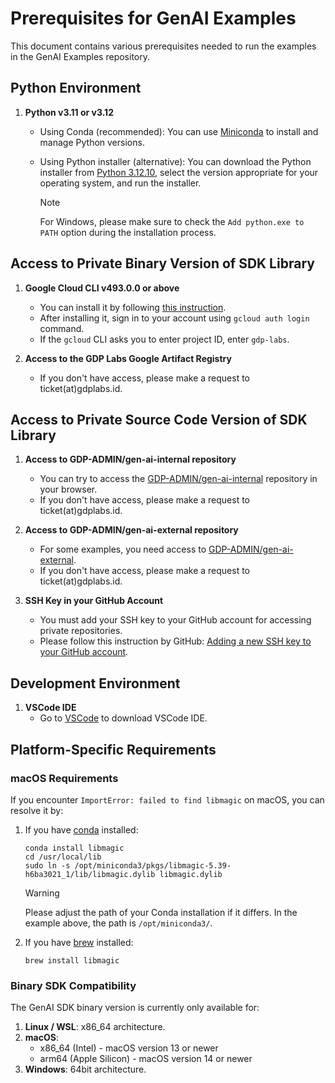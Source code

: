 # Prerequisites for GenAI Examples

This document contains various prerequisites needed to run the examples in the GenAI Examples repository.

## Python Environment

1. **Python v3.11 or v3.12**

   - Using Conda (recommended):
     You can use [Miniconda](https://docs.anaconda.com/miniconda/install) to install and manage Python versions.

   - Using Python installer (alternative):
     You can download the Python installer from [Python 3.12.10](https://www.python.org/downloads/release/python-31210/), select the version appropriate for your operating system, and run the installer.
     
     > [!NOTE]
     > For Windows, please make sure to check the `Add python.exe to PATH` option during the installation process.

## Access to Private Binary Version of SDK Library

1. **Google Cloud CLI v493.0.0 or above**

   - You can install it by following [this instruction](https://cloud.google.com/sdk/docs/install).
   - After installing it, sign in to your account using `gcloud auth login` command.
   - If the `gcloud` CLI asks you to enter project ID, enter `gdp-labs`.

2. **Access to the GDP Labs Google Artifact Registry**
   - If you don't have access, please make a request to ticket(at)gdplabs.id.

## Access to Private Source Code Version of SDK Library

1. **Access to GDP-ADMIN/gen-ai-internal repository**
   - You can try to access the [GDP-ADMIN/gen-ai-internal](https://github.com/GDP-ADMIN/gen-ai-internal) repository in your browser.
   - If you don't have access, please make a request to ticket(at)gdplabs.id.

2. **Access to GDP-ADMIN/gen-ai-external repository**
   - For some examples, you need access to [GDP-ADMIN/gen-ai-external](https://github.com/GDP-ADMIN/gen-ai-external).
   - If you don't have access, please make a request to ticket(at)gdplabs.id.

3. **SSH Key in your GitHub Account**
   - You must add your SSH key to your GitHub account for accessing private repositories.
   - Please follow this instruction by GitHub: [Adding a new SSH key to your GitHub account](https://docs.github.com/en/authentication/connecting-to-github-with-ssh/adding-a-new-ssh-key-to-your-github-account).

## Development Environment

1. **VSCode IDE**
   - Go to [VSCode](https://code.visualstudio.com/download) to download VSCode IDE.


## Platform-Specific Requirements

### macOS Requirements

If you encounter `ImportError: failed to find libmagic` on macOS, you can resolve it by:

1. If you have [conda](https://docs.anaconda.com/miniconda/install/) installed:
   ```
   conda install libmagic
   cd /usr/local/lib
   sudo ln -s /opt/miniconda3/pkgs/libmagic-5.39-h6ba3021_1/lib/libmagic.dylib libmagic.dylib
   ```
   > [!WARNING]
   > Please adjust the path of your Conda installation if it differs. In the example above, the path is `/opt/miniconda3/`.

2. If you have [brew](https://brew.sh/) installed:
   ```
   brew install libmagic
   ```

### Binary SDK Compatibility

The GenAI SDK binary version is currently only available for:

1. **Linux / WSL**: x86_64 architecture.
2. **macOS**:
   - x86_64 (Intel) - macOS version 13 or newer
   - arm64 (Apple Silicon) - macOS version 14 or newer
3. **Windows**: 64bit architecture. 